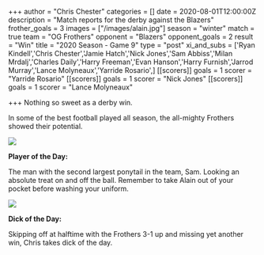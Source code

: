 +++
author = "Chris Chester"
categories = []
date = 2020-08-01T12:00:00Z
description = "Match reports for the derby against the Blazers"
frother_goals = 3
images = ["/images/alain.jpg"]
season = "winter"
match = true
team = "OG Frothers"
opponent = "Blazers"
opponent_goals = 2
result = "Win"
title = "2020 Season - Game 9"
type = "post"
xi_and_subs = ['Ryan Kindell','Chris Chester','Jamie Hatch','Nick Jones','Sam  Abbiss','Milan Mrdalj','Charles Daily','Harry Freeman','Evan Hanson','Harry Furnish','Jarrod  Murray','Lance Molyneaux','Yarride Rosario',]
[[scorers]]
goals = 1
scorer = "Yarride Rosario"
[[scorers]]
goals = 1
scorer = "Nick Jones"
[[scorers]]
goals = 1
scorer = "Lance Molyneaux"

+++
Nothing so sweet as a derby win.

In some of the best football played all season, the all-mighty Frothers showed their potential.

![](/images/img_5563-1.jpg)

**Player of the Day:**

The man with the second largest ponytail in the team, Sam. Looking an absolute treat on and off the ball. Remember to take Alain out of your pocket before washing your uniform.

![](/images/img_5553-1.jpg)

**Dick of the Day:**

Skipping off at halftime with the Frothers 3-1 up and missing yet another win, Chris takes dick of the day.